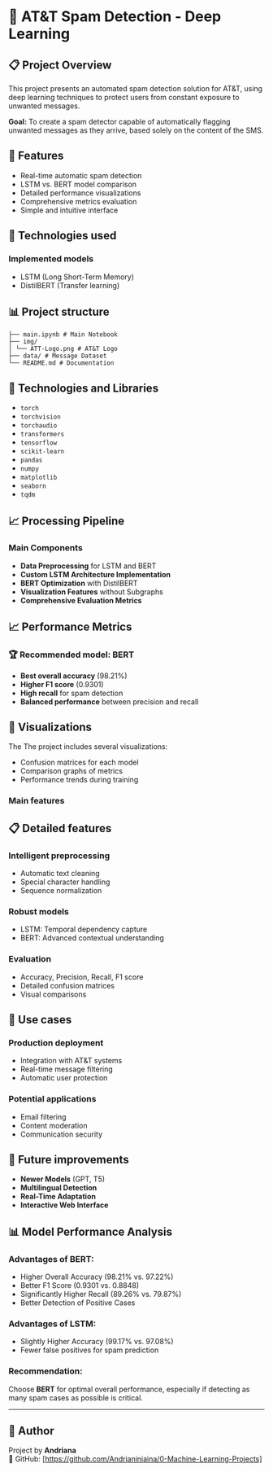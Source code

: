 # 🚫 AT&T Spam Detection - Deep Learning

## 📋 Project Overview

This project presents an automated spam detection solution for AT&T, using deep learning techniques to protect users from constant exposure to unwanted messages.

**Goal:**
To create a spam detector capable of automatically flagging unwanted messages as they arrive, based solely on the content of the SMS. 

## 🎯 Features

- Real-time automatic spam detection
- LSTM vs. BERT model comparison
- Detailed performance visualizations
- Comprehensive metrics evaluation
- Simple and intuitive interface
  
## 🔧 Technologies used

### Implemented models
- LSTM (Long Short-Term Memory)
- DistilBERT (Transfer learning)
## 📊 Project structure
```
├── main.ipynb # Main Notebook
├── img/
│ └── ATT-Logo.png # AT&T Logo
├── data/ # Message Dataset
└── README.md # Documentation
```

## 🚀 Technologies and Libraries
- `torch`
- `torchvision`
- `torchaudio`
- `transformers`
- `tensorflow`
- `scikit-learn`
- `pandas`
- `numpy`
- `matplotlib`
- `seaborn`
- `tqdm`
  
## 📈 Processing Pipeline

### Main Components
- **Data Preprocessing** for LSTM and BERT
- **Custom LSTM Architecture Implementation**
- **BERT Optimization** with DistilBERT
- **Visualization Features** without Subgraphs
- **Comprehensive Evaluation Metrics**

## 📈 Performance Metrics

### 🏆 Recommended model: BERT

- **Best overall accuracy** (98.21%)
- **Higher F1 score** (0.9301)
- **High recall** for spam detection
- **Balanced performance** between precision and recall
  
## 🎨 Visualizations

The The project includes several visualizations:
- Confusion matrices for each model
- Comparison graphs of metrics
- Performance trends during training
  
### Main features

## 📋 Detailed features

### Intelligent preprocessing

- Automatic text cleaning
- Special character handling
- Sequence normalization
  
### Robust models

- LSTM: Temporal dependency capture
- BERT: Advanced contextual understanding

### Evaluation
- Accuracy, Precision, Recall, F1 score
- Detailed confusion matrices
- Visual comparisons
  
## 🎯 Use cases

### Production deployment

- Integration with AT&T systems
- Real-time message filtering
- Automatic user protection
  
### Potential applications

- Email filtering
- Content moderation
- Communication security
  
## 🔮 Future improvements

- **Newer Models** (GPT, T5)
- **Multilingual Detection**
- **Real-Time Adaptation**
- **Interactive Web Interface**


## 📊 Model Performance Analysis

### Advantages of BERT:

- Higher Overall Accuracy (98.21% vs. 97.22%)
- Better F1 Score (0.9301 vs. 0.8848)
- Significantly Higher Recall (89.26% vs. 79.87%)
- Better Detection of Positive Cases
  
### Advantages of LSTM:

- Slightly Higher Accuracy (99.17% vs. 97.08%)
- Fewer false positives for spam prediction
  
### Recommendation:
Choose **BERT** for optimal overall performance, especially if detecting as many spam cases as possible is critical.

---

## 👤 Author

Project by **Andriana**  
🔗 GitHub: [https://github.com/Andrianiniaina/0-Machine-Learning-Projects]
